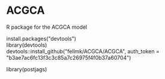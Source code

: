 # ACGCA
R package for the ACGCA model

install.packages("devtools")  
library(devtools)  
devtools::install_github("fellmk/ACGCA/ACGCA", auth_token = "b3ae7ac6fc13f3c3c85a7c26975f4f0b37a60704")

library(postjags)  

